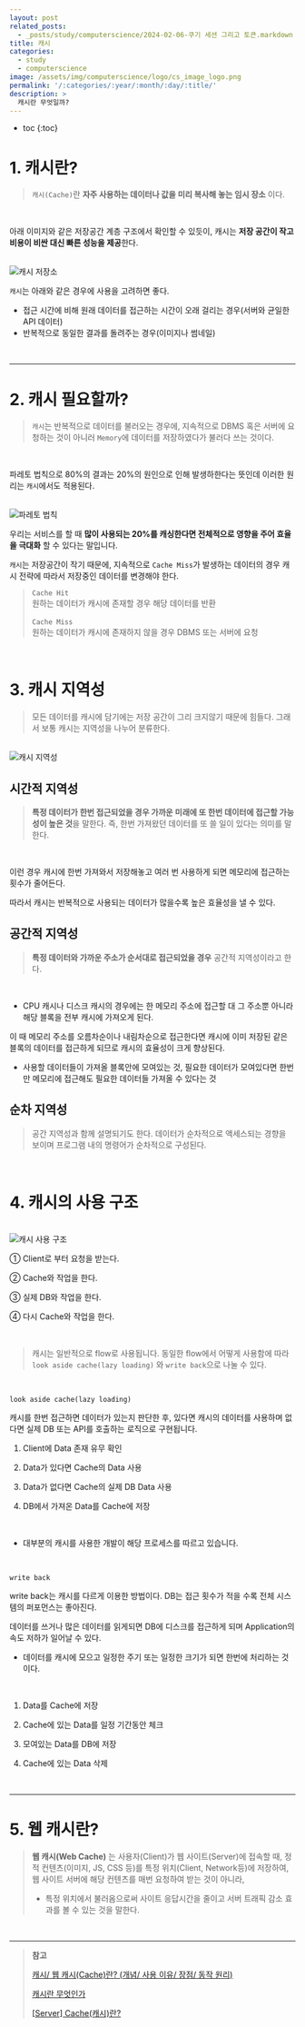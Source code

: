 ```yaml
---
layout: post
related_posts:
  - _posts/study/computerscience/2024-02-06-쿠기 세션 그리고 토큰.markdown
title: 캐시
categories:
  - study
  - computerscience
image: /assets/img/computerscience/logo/cs_image_logo.png
permalink: '/:categories/:year/:month/:day/:title/'
description: >
  캐시란 무엇일까?
---
```


* toc
{:toc}

# 1. 캐시란?
>`캐시(Cache)`란  **자주 사용하는 데이터나 값을 미리 복사해 놓는 임시 장소** 이다.

<br>

아래 이미지와 같은 저장공간 계층 구조에서 확인할 수 있듯이, 캐시는 **저장 공간이 작고 비용이 비싼 대신 빠른 성능을 제공**한다.

<br>

<img src="/assets/img/computerscience/cache.png" alt="캐시 저장소"/>

<br>

`캐시`는 아래와 같은 경우에 사용을 고려하면 좋다.

- 접근 시간에 비해 원래 데이터를 접근하는 시간이 오래 걸리는 경우(서버와 균일한 API 데이터)
- 반복적으로 동일한 결과를 돌려주는 경우(이미지나 썸네일)

<br>

- - -

# 2. 캐시 필요할까?
>`캐시`는 반복적으로 데이터를 불러오는 경우에, 지속적으로 DBMS 혹은 서버에 요청하는 것이 아니러 `Memory`에 데이터를 저장하였다가 불러다 쓰는 것이다.

<br>

파레토 법칙으로 80%의 결과는 20%의 원인으로 인해 발생하한다는 뜻인데 이러한 원리는 `캐시`에서도 적용된다.

<br>

<img src="/assets/img/computerscience/cache_result.png" alt="파레토 법칙" />

<br>

우리는 서비스를 할 때 **많이 사용되는 20%를 캐싱한다면 전체적으로 영향을 주어 효율을 극대화** 할 수 있다는 말입니다.


`캐시`는 저장공간이 작기 때문에, 지속적으로 `Cache Miss`가 발생하는 데이터의 경우 캐시 전략에 따라서 저장중인 데이터를 변경해야 한다.

>`Cache Hit`<br>
>원하는 데이터가 캐시에 존재할 경우  해당 데이터를 반환
><br><br>
>`Cache Miss`<br>
>원하는 데이터가 캐시에 존재하지 않을 경우 DBMS 또는 서버에 요청

<br>

# 3. 캐시 지역성
>모든 데이터를 캐시에 담기에는 저장 공간이 그리 크지않기 때문에 힘들다. 그래서 보통 캐시는 지역성을 나누어 분류한다.

<br>

<img src="/assets/img/computerscience/cache_area.png" alt="캐시 지역성" />

## **시간적 지역성**
>**특정 데이터가 한번 접근되었을 경우 가까운 미래에 또 한번 데이터에 접근할 가능성이 높은 것**을 말한다. 즉, 한번 가져왔던 데이터를 또 쓸 일이 있다는 의미를 말한다.

<br>

이런 경우 캐시에 한번 가져와서 저장해놓고 여러 번 사용하게 되면 메모리에 접근하는 횟수가 줄어든다.

따라서 캐시는 반복적으로 사용되는 데이터가 많을수록 높은 효율성을 낼 수 있다.

## **공간적 지역성**
>**특정 데이터와 가까운 주소가 순서대로 접근되었을 경우** 공간적 지역성이라고 한다.

<br>

- CPU 캐시나 디스크 캐시의 경우에는 한 메모리 주소에 접근할 대 그 주소뿐 아니라 해당 블록을 전부 캐시에 가져오게 된다.

이 때 메모리 주소를 오름차순이나 내림차순으로 접근한다면 캐시에 이미 저장된 같은 블록의 데이터를 접근하게 되므로 캐시의 효율성이 크게 향상된다.

- 사용할 데이터들이 가져올 블록안에 모여있는 것, 필요한 데이터가 모여있다면 한번만 메모리에 접근해도 필요한 데이터들 가져올 수 있다는 것

## **순차 지역성**
>공간 지역성과 함께 설명되기도 한다. 데이터가 순차적으로 액세스되는 경향을 보이며 프로그램 내의 명령어가 순차적으로 구성된다.

<br>

# 4. 캐시의 사용 구조

<br>

<img src="/assets/img/computerscience/cache_2.png" alt="캐시 사용 구조"/>

<br>

① Client로 부터 요청을 받는다.

② Cache와 작업을 한다.

③ 실제 DB와 작업을 한다.

④ 다시 Cache와 작업을 한다.

<br>

>캐시는 일반적으로 flow로 사용됩니다. 동일한 flow에서 어떻게 사용함에 따라 `look aside cache(lazy loading)` 와 `write back`으로 나눌 수 있다.

<br>

`look aside cache(lazy loading)`

캐시를 한번 접근하면 데이터가 있는지 판단한 후, 있다면 캐시의 데이터를 사용하며 없다면 실제 DB 또는 API를 호출하는 로직으로 구현됩니다.

1. Client에 Data 존재 유무 확인

2. Data가 있다면 Cache의 Data 사용

3. Data가 없다면 Cache의 실제 DB Data 사용

4. DB에서 가져온 Data를 Cache에 저장

<br>

- 대부분의 캐시를 사용한 개발이 해당 프로세스를 따르고 있습니다.

<br>

`write back`

write back는 캐시를 다르게 이용한 방법이다. DB는 접근 횟수가 적을 수록 전체 시스템의 퍼포먼스는 좋아진다.

 데이터를 쓰거나 많은 데이터를 읽게되면 DB에 디스크를 접근하게 되며 Application의 속도 저하가 일어날 수 있다.

 - 데이터를 캐시에 모으고 일정한 주기 또는 일정한 크기가 되면 한번에 처리하는 것이다.

<br>

1. Data를 Cache에 저장

2. Cache에 있는 Data를 일정 기간동안 체크

3. 모여있는 Data를 DB에 저장

4. Cache에 있는 Data 삭제

<br>

- - -

# 5. 웹 캐시란?

>**웹 캐시(Web Cache)** 는 사용자(Client)가 웹 사이트(Server)에 접속할 때, 정적 컨텐츠(이미지, JS, CSS 등)를 특정 위치(Client, Network등)에 저장하여, 웹 사이트 서버에 해당 컨텐츠를 매번 요청하여 받는 것이 아니라, 
>- 특정 위치에서 불러옴으로써 사이트 응답시간을 줄이고 서버 트래픽 감소 효과를 볼 수 있는 것을 말한다.

<br>

- - -

>**참고** <br>
>
><a href="https://jeongkyun-it.tistory.com/173">캐시/ 웹 캐시(Cache)란? (개념/ 사용 이유/ 장점/ 동작 원리)</a>
>
><a href="https://velog.io/@tyjk8997/%EC%BA%90%EC%8B%9C%EC%99%80-%EA%B6%81%EA%B8%88%ED%95%9C%EC%A0%90
">캐시란 무엇인가</a>
>
><a href="https://mangkyu.tistory.com/69
">[Server] Cache(캐시)란?</a>








